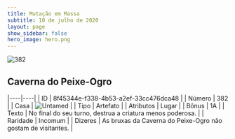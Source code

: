 ```yaml
---
title: Mutação em Massa
subtitle: 10 de julho de 2020
layout: page
show_sidebar: false
hero_image: hero.png
---
```


![382](https://cdn.keyforgegame.com/media/card_front/pt/479_382_JWPCPPFG5F2W_pt.png)

## Caverna do Peixe-Ogro

|----|----|
| ID | 8f45344e-f338-4b53-a2ef-33cc476dca48 |
| Número | 382 |
| Casa | ![Untamed](https://archonarcana.com/images/thumb/b/bd/Untamed.png/22px-Untamed.png "Indomados") |
| Tipo | Artefato |
| Atributos | Lugar |
| Bônus | 1A |
| Texto | No final do seu turno, destrua a criatura menos poderosa. |
| Raridade | Incomum |
| Dizeres | As bruxas da Caverna do Peixe-Ogro  não gostam de visitantes. |
